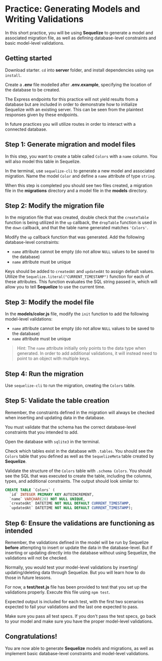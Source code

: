 # Practice: Generating Models and Writing Validations

In this short practice, you will be using **Sequelize** to generate a model and 
associated migration file, as well as defining database-level constraints and
basic model-level validations.

## Getting started

Download starter. `cd` into __server__ folder, and install dependencies using
`npm install`.

Create a __.env__ file modelled after __.env.example__, specifying the location 
of the database to be created.

The Express endpoints for this practice will not yield results from a database 
but are included in order to demonstrate how to initialize Sequelize with an 
existing server. This can be seen from the plaintext responses given by these 
endpoints.

In future practices you will utilize routes in order to interact with a 
connected database.

## Step 1: Generate migration and model files

In this step, you want to create a table called `Colors` with a `name` column. 
You will also model this table in Sequelize.

In the terminal, use `sequelize-cli` to generate a new model and associated 
migration. Name the model `Color` and define a `name` attribute of type 
`string`.

When this step is completed you should see two files created, a migration file 
in the __migrations__ directory and a model file in the __models__ directory.


## Step 2: Modify the migration file

In the migration file that was created, double check that the `createTable` 
function is being utilized in the `up` callback, the `dropTable` function is 
used in the `down` callback, and that the table name generated matches 
`'Colors'`.

Modify the `up` callback function that was generated. Add the following 
database-level constraints:

  * `name` attribute cannot be empty (do not allow `NULL` values to be saved to 
    the database)
  * `name` attribute must be unique

Keys should be added to `createdAt` and `updatedAt` to assign default values. 
Utilize the `Sequelize.literal("CURRENT_TIMESTAMP")` function for each of these 
attributes. This function evaluates the SQL string passed in, which will allow 
you to tell **Sequelize** to use the current time.


## Step 3: Modify the model file

In the __models/color.js__ file, modify the `init` function to add the following 
model-level validations:

  * `name` attribute cannot be empty (do not allow `NULL` values to be
    saved to the database)
  * `name` attribute must be unique
  
> Hint: The `name` attribute initially only points to the data type when 
> generated. In order to add additional validations, it will instead need to 
> point to an object with multiple keys.


## Step 4: Run the migration

Use `sequelize-cli` to run the migration, creating the `Colors` table.


## Step 5: Validate the table creation

Remember, the constraints defined in the migration will always be
checked when inserting and updating data in the database.

You must validate that the schema has the correct database-level
constraints that you intended to add.

Open the database with `sqlite3` in the terminal.
 
Check which tables exist in the database with `.tables`. You should see the 
`Colors` table that you defined as well as the `SequelizeMeta` table created by
**Sequelize**.

Validate the structure of the `Colors` table with `.schema Colors`. You should 
see the SQL that was executed to create the table, including the columns, types, 
and additional constraints. The output should look similar to:

```sql
CREATE TABLE `Colors` (
  `id` INTEGER PRIMARY KEY AUTOINCREMENT, 
  `name` VARCHAR(20) NOT NULL UNIQUE, 
  `createdAt` DATETIME NOT NULL DEFAULT CURRENT_TIMESTAMP, 
  `updatedAt` DATETIME NOT NULL DEFAULT CURRENT_TIMESTAMP);
```


## Step 6: Ensure the validations are functioning as intended

Remember, the validations defined in the model will be run by
Sequelize **before** attempting to insert or update the data
in the database-level. But if inserting or updating directly
into the database without using Sequelize, the validations
will not be checked.

Normally, you would test your model-level validations by inserting/
updating/deleting data through Sequelize. But you will learn how
to do those in future lessons.

For now, a __test/test.js__ file has been provided to test that you set 
up the validations properly. Execute this file using `npm test`.

Expected output is included for each test, with the first two scenarios
expected to fail your validations and the last one expected to pass.

Make sure you pass all test specs. If you don't pass the test specs,
go back to your model and make sure you have the proper
model-level validations.


## Congratulations!

You are now able to generate **Sequelize** models and migrations, as well as 
implement basic database-level constraints and model-level validations.